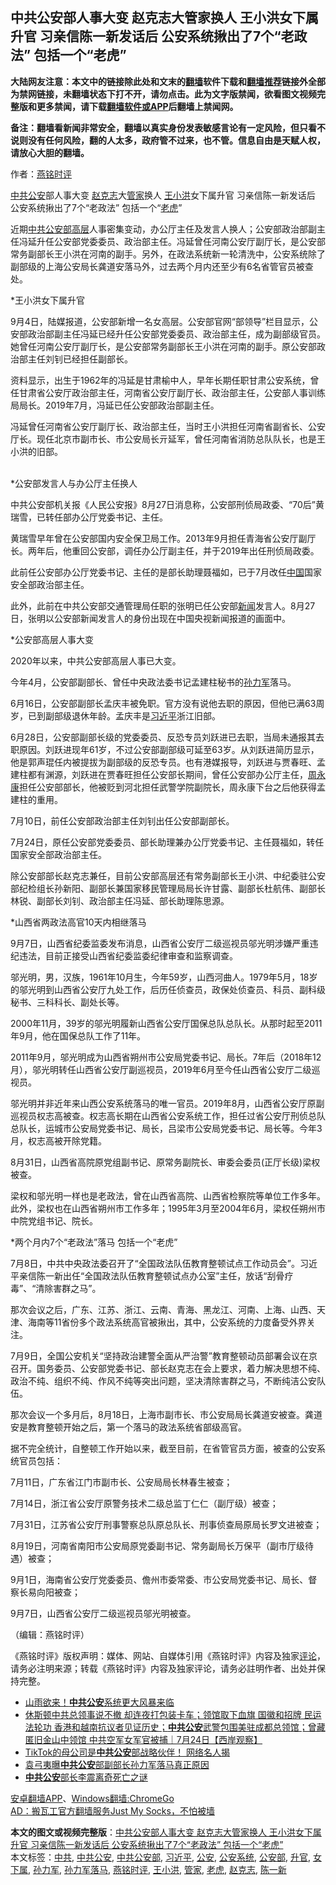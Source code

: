 <h2>中共公安部人事大变 赵克志大管家换人 王小洪女下属升官 习亲信陈一新发话后 公安系统揪出了7个“老政法” 包括一个“老虎”</h2> <p class="notice"><b>大陆网友注意：本文中的链接除此处和文末的<a href="https://github.com/bannedbook/fanqiang" >翻墙</a>软件下载和<a href="https://github.com/killgcd/justmysocks/blob/master/README.md">翻墙推荐</a>链接外全部为禁网链接，未翻墙状态下打不开，请勿点击。此为文字版禁闻，欲看图文视频完整版和更多禁闻，请下载<a href="https://github.com/bannedbook/fanqiang">翻墙软件或APP</a>后翻墙上禁闻网。</p><p>备注：翻墙看新闻非常安全，翻墙以真实身份发表敏感言论有一定风险，但只看不说则没有任何风险，翻的人太多，政府管不过来，也不管。信息自由是天赋人权，请放心大胆的翻墙。</b></p>  <div class="entry"> <p>作者：<a href="https://www.bannedbook.org/bnews/tag/%e7%87%95%e9%93%ad%e6%97%b6%e8%af%84/" class="st_tag internal_tag" rel="tag" title="标签 燕铭时评 下的日志">燕铭时评</a> </p> <p></p> <p></p> <p><a href="https://www.bannedbook.org/bnews/tag/%e4%b8%ad%e5%85%b1/" class="st_tag internal_tag" rel="tag" title="标签 中共 下的日志">中共</a><a href="https://www.bannedbook.org/bnews/tag/%e5%85%ac%e5%ae%89/" class="st_tag internal_tag" rel="tag" title="标签 公安 下的日志">公安</a>部人事大变 <a href="https://www.bannedbook.org/bnews/tag/%e8%b5%b5%e5%85%8b%e5%bf%97/" class="st_tag internal_tag" rel="tag" title="标签 赵克志 下的日志">赵克志</a>大<a href="https://www.bannedbook.org/bnews/tag/%E7%AE%A1%E5%AE%B6/" class="st_tag internal_tag" rel="tag" title="标签 管家 下的日志">管家</a>换人 <a href="https://www.bannedbook.org/bnews/tag/%e7%8e%8b%e5%b0%8f%e6%b4%aa/" class="st_tag internal_tag" rel="tag" title="标签 王小洪 下的日志">王小洪</a>女下属升官 习亲信陈一新发话后 公安系统揪出了7个&#8220;老政法&#8221; 包括一个&#8220;<a href="https://www.bannedbook.org/bnews/tag/%e8%80%81%e8%99%8e/" class="st_tag internal_tag" rel="tag" title="标签 老虎 下的日志">老虎</a>&#8221; </p> <p>近期<a href="https://www.bannedbook.org/bnews/tag/%E4%B8%AD%E5%85%B1%E5%85%AC%E5%AE%89%E9%83%A8/" class="st_tag internal_tag" rel="tag" title="标签 中共公安部 下的日志">中共公安部</a><span class='wp_keywordlink_affiliate'><a href="https://www.bannedbook.org/bnews/ccpdope/" title="中共高层内幕" target="_blank">高层</a></span>人事密集变动&#65292;办公厅主任及发言人换人&#65307;公安部政治部副主任冯延升任公安部党委委员&#12289;政治部主任&#12290;冯延曾任河南公安厅副厅长&#65292;是公安部常务副部长王小洪在河南的副手&#12290;另外&#65292;在政法系统新一轮清洗中&#65292;公安系统除了副部级的上海公安局长龚道安落马外&#65292;过去两个月内还至少有6名省管官员被查处&#12290; </p> <p>   *王小洪女下属升官</p> <p>9月4日&#65292;陆媒报道&#65292;公安部新增一名女高层&#12290;公安部官网&#8220;部领导&#8221;栏目显示&#65292;公安部政治部副主任冯延已经升任公安部党委委员&#12289;政治部主任&#65292;成为副部级官员&#12290;她曾任河南公安厅副厅长&#65292;是公安部常务副部长王小洪在河南的副手&#12290;原公安部政治部主任刘钊已经担任副部长&#12290;</p> <p>资料显示&#65292;出生于1962年的冯延是甘肃榆中人&#65292;早年长期任职甘肃公安系统&#65292;曾任甘肃省公安厅政治部主任&#65292;河南省公安厅副厅长&#12289;政治部主任&#65292;公安部人事训练局局长&#12290;2019年7月&#65292;冯延已任公安部政治部副主任&#12290;</p> <p>冯延曾任河南省公安厅副厅长&#12289;政治部主任&#65292;当时王小洪担任河南省副省长&#12289;公安厅长&#12290;现任北京市副市长&#12289;市公安局长亓延军&#65292;曾任河南省消防总队队长&#65292;也是王小洪的旧部&#12290;<br />&nbsp;</p> <p>   *公安部发言人与办公厅主任换人</p> <p>中共公安部机关报&#12298;人民公安报&#12299;8月27日消息称&#65292;公安部刑侦局政委&#12289;&#8220;70后&#8221;黄瑞雪&#65292;已转任部办公厅党委书记&#12289;主任&#12290;</p>  <p>黄瑞雪早年曾在公安部国内安全保卫局工作&#12290;2013年9月担任青海省公安厅副厅长&#12290;两年后&#65292;他重回公安部&#65292;调任办公厅副主任&#65292;并于2019年出任刑侦局政委&#12290;</p> <p>此前任公安部办公厅党委书记&#12289;主任的是部长助理聂福如&#65292;已于7月改任<span class='wp_keywordlink_affiliate'><a href="https://www.bannedbook.org/" title="中国" target="_blank">中国</a></span>国家安全部政治部主任&#12290;</p> <p>此外&#65292;此前在中共公安部交通管理局任职的张明已任公安部<span class='wp_keywordlink_affiliate'><a href="https://www.bannedbook.org/" title="新闻">新闻</a></span>发言人&#12290;8月27日&#65292;张明以公安部新闻发言人的身份出现在中国央视新闻报道的画面中&#12290;</p> <p>*公安部高层人事大变</p> <p>2020年以来&#65292;中共公安部高层人事已大变&#12290;</p> <p>今年4月&#65292;公安部副部长&#12289;曾任中央政法委书记孟建柱秘书的<a href="https://www.bannedbook.org/bnews/tag/%E5%AD%99%E5%8A%9B%E5%86%9B/" class="st_tag internal_tag" rel="tag" title="标签 孙力军 下的日志">孙力军</a>落马&#12290;</p> <p>   6月16日&#65292;公安部副部长孟庆丰被免职&#12290;官方没有说他去职的原因&#65292;但他已满63周岁&#65292;已到副部级退休年龄&#12290;孟庆丰是<a href="https://www.bannedbook.org/bnews/tag/%e4%b9%a0%e8%bf%91%e5%b9%b3/" class="st_tag internal_tag" rel="tag" title="标签 习近平 下的日志">习近平</a>浙江旧部&#12290;</p> <p>6月28日&#65292;公安部副部长级的党委委员&#12289;反恐专员刘跃进已去职&#65292;当局未通报其去职原因&#12290;刘跃进现年61岁&#65292;不过公安部副部级可延至63岁&#12290;从刘跃进简历显示&#65292;他是郭声琨任内被提拔为副部级的反恐专员&#12290;也有港媒报导&#65292;刘跃进与贾春旺&#12289;孟建柱都有渊源&#65292;刘跃进在贾春旺担任公安部长期间&#65292;曾任公安部办公厅主任&#65292;<span class='wp_keywordlink'><a href="https://www.bannedbook.org/forum2/topic2891.html" title="《周永康其人》《周永康传》" target="_blank">周永康</a></span>担任公安部部长&#65292;他被贬到河北担任武警学院副院长&#65292;周永康下台之后他获得孟建柱的重用&#12290;</p> <p>7月10日&#65292;前任公安部政治部主任刘钊出任公安部副部长&#12290;</p> <p>7月24日&#65292;原任公安部党委委员&#12289;部长助理兼办公厅党委书记&#12289;主任聂福如&#65292;转任国家安全部政治部主任&#12290;</p> <p>除公安部部长赵克志兼任&#65292;目前公安部高层还有常务副部长王小洪&#12289;中纪委驻公安部纪检组长孙新阳&#12289;副部长兼国家移民管理局局长许甘露&#12289;副部长杜航伟&#12289;副部长林锐&#12289;副部长刘钊&#12289;政治部主任冯延&#12289;部长助理陈思源&#12290;</p>  <p>   *山西省两政法高官10天内相继落马</p> <p>9月7日&#65292;山西省纪委监委发布消息&#65292;山西省公安厅二级巡视员邬光明涉嫌严重违纪违法&#65292;目前正接受山西省纪委监委纪律审查和监察调查&#12290;</p> <p>邬光明&#65292;男&#65292;汉族&#65292;1961年10月生&#65292;今年59岁&#65292;山西河曲人&#12290;1979年5月&#65292;18岁的邬光明到山西省公安厅九处工作&#65292;后历任侦查员&#65292;政保处侦查员&#12289;科员&#12289;副科级秘书&#12289;三科科长&#12289;副处长等&#12290;</p> <p>2000年11月&#65292;39岁的邬光明履新山西省公安厅国保总队总队长&#12290;从那时起至2011年9月&#65292;他在国保总队工作了11年&#12290;</p> <p>2011年9月&#65292;邬光明成为山西省朔州市公安局党委书记&#12289;局长&#12290;7年后&#65288;2018年12月&#65289;&#65292;邬光明转任山西省公安厅副巡视员&#65292;2019年6月至今任山西省公安厅二级巡视员&#12290;</p> <p>邬光明并非近年来山西公安系统落马的唯一官员&#12290;2019年8月&#65292;山西省公安厅原副巡视员权志高被查&#12290;权志高长期在山西省公安系统工作&#65292;担任过省公安厅刑侦总队总队长&#65292;运城市公安局党委书记&#12289;局长&#65292;吕梁市公安局党委书记&#12289;局长等&#12290;今年3月&#65292;权志高被开除党籍&#12290;</p> <p>   8月31日&#65292;山西省高院原党组副书记&#12289;原常务副院长&#12289;审委会委员(正厅长级)梁权被查&#12290;</p> <p>梁权和邬光明一样也是老政法&#65292;曾在山西省高院&#12289;山西省检察院等单位工作多年&#12290;此外&#65292;梁权也在山西省朔州市工作多年&#65307;1995年3月至2004年6月&#65292;梁权任朔州市中院党组书记&#12289;院长&#12290;</p> <p>*两个月内7个&#8220;老政法&#8221;落马 包括一个&#8220;老虎&#8221; </p> <p>7月8日&#65292;中共中央政法委召开了&#8220;全国政法队伍教育整顿试点工作动员会&#8221;&#12290;习近平亲信陈一新出任&#8220;全国政法队伍教育整顿试点办公室&#8221;主任&#65292;放话&#8220;刮骨疗毒&#8221;&#12289;&#8220;清除害群之马&#8221;&#12290;</p> <p>那次会议之后&#65292;广东&#12289;江苏&#12289;浙江&#12289;云南&#12289;青海&#12289;黑龙江&#12289;河南&#12289;上海&#12289;山西&#12289;天津&#12289;海南等11省份多个政法系统高官被揪出&#65292;其中&#65292;公安系统的力度备受外界关注&#12290;</p>  <p>7月9日&#65292;全国公安机关&#8220;坚持政治建警全面从严治警&#8221;教育整顿动员部署会议在京召开&#12290;国务委员&#12289;公安部党委书记&#12289;部长赵克志在会上要求&#65292;着力解决思想不纯&#12289;政治不纯&#12289;组织不纯&#12289;作风不纯等突出问题&#65292;坚决清除害群之马&#65292;不断纯洁公安队伍&#12290;</p> <p>那次会议一个多月后&#65292;8月18日&#65292;上海市副市长&#12289;市公安局局长龚道安被查&#12290;龚道安是教育整顿开始之后&#65292;第一个落马的政法系统省部级高官&#12290;</p> <p>   据不完全统计&#65292;自整顿工作开始以来&#65292;截至目前&#65292;在省管官员方面&#65292;被查的公安系统官员包括&#65306;</p> <p>7月11日&#65292;广东省江门市副市长&#12289;公安局局长林春生被查&#65307;</p> <p>7月14日&#65292;浙江省公安厅原警务技术二级总监丁仁仁&#65288;副厅级&#65289;被查&#65307;</p> <p>7月31日&#65292;江苏省公安厅刑事警察总队原总队长&#12289;刑事侦查局原局长罗文进被查&#65307;</p> <p>8月19日&#65292;河南省南阳市公安局原党委副书记&#12289;常务副局长万保平&#65288;副市厅级待遇&#65289;被查&#65307;</p> <p>9月1日&#65292;海南省公安厅党委委员&#12289;儋州市委常委&#12289;市公安局党委书记&#12289;局长&#12289;督察长易向阳被查&#65307;</p> <p>9月7日&#65292;山西省公安厅二级巡视员邬光明被查&#12290;&nbsp;</p> <p>&#65288;编辑&#65306;燕铭时评&#65289;&nbsp;</p> <p>&#12298;燕铭时评&#12299;版权声明&#65306;媒体&#12289;网站&#12289;自媒体引用&#12298;燕铭时评&#12299;内容及独家<span class='wp_keywordlink_affiliate'><a href="https://www.bannedbook.org/bnews/comments/" title="新闻评论" target="_blank">评论</a></span>&#65292;请务必注明来源&#65307;转载&#12298;燕铭时评&#12299;内容及独家评论&#65292;请务必註明作者&#12289;出处并保持完整&#12290;</p>  <ul class='op-related-articles' title='相关阅读'> <li><a href='https://www.bannedbook.org/bnews/cbnews/20200824/1384924.html' target='_blank'>山雨欲来！<b>中共公安</b>系统更大风暴来临</a></li> <li><a href='https://www.bannedbook.org/bnews/bannedvideo/20200725/1379132.html' target='_blank'>休斯顿中共总领事说不撤 却连夜打包装卡车；领馆取下血旗 国徽和招牌 民运法轮功 香港和越南抗议者见证历史；<b>中共公安</b>武警包围美驻成都总领馆；曾藏匿旧金山中领馆 中共空军女军官被捕｜7月24日【西岸观察】</a></li> <li><a href='https://www.bannedbook.org/bnews/cbnews/20200808/1376630.html' target='_blank'>TikTok的母公司是<b>中共公安</b>部战略伙伴！ 网络名人揭</a></li> <li><a href='https://www.bannedbook.org/bnews/cnnews/20200804/1374343.html' target='_blank'>袁弓夷曝<b>中共公安</b>部副部长孙力军落马真正原因</a></li> <li><a href='https://www.bannedbook.org/bnews/comments/20200418/1369887.html' target='_blank'><b>中共公安</b>部长李震离奇死亡之谜</a></li> </ul> <p class="texttj"> <a href="https://github.com/bannedbook/fanqiang/wiki/%E7%A6%81%E9%97%BB%E7%BD%91%E5%AE%89%E5%8D%93%E7%BF%BB%E5%A2%99%E6%96%B0%E9%97%BBAPP" target="_blank">安卓翻墙APP</a>、<a href="https://github.com/bannedbook/fanqiang/wiki/Chrome%E4%B8%80%E9%94%AE%E7%BF%BB%E5%A2%99%E5%8C%85" target="_blank">Windows翻墙:ChromeGo</a><br/> <a href="https://github.com/killgcd/justmysocks/blob/master/README.md" target="_blank">AD：搬瓦工官方翻墙服务Just My Socks，不怕被墙</a> </p><p></p><a name='sharetosocial'></a>         <div><b>本文的图文或视频完整版</b>：<a href='https://www.bannedbook.org/bnews/comments/20200908/1392848.html'>中共公安部人事大变 赵克志大管家换人 王小洪女下属升官 习亲信陈一新发话后 公安系统揪出了7个“老政法” 包括一个“老虎”</a></div>  </div><!--END ENTRY--> <div class="postfooter"> <div>本文标签：<a href="https://www.bannedbook.org/bnews/tag/%e4%b8%ad%e5%85%b1/" rel="tag">中共</a>, <a href="https://www.bannedbook.org/bnews/tag/%E4%B8%AD%E5%85%B1%E5%85%AC%E5%AE%89/" rel="tag">中共公安</a>, <a href="https://www.bannedbook.org/bnews/tag/%E4%B8%AD%E5%85%B1%E5%85%AC%E5%AE%89%E9%83%A8/" rel="tag">中共公安部</a>, <a href="https://www.bannedbook.org/bnews/tag/%e4%b9%a0%e8%bf%91%e5%b9%b3/" rel="tag">习近平</a>, <a href="https://www.bannedbook.org/bnews/tag/%e5%85%ac%e5%ae%89/" rel="tag">公安</a>, <a href="https://www.bannedbook.org/bnews/tag/%E5%85%AC%E5%AE%89%E7%B3%BB%E7%BB%9F/" rel="tag">公安系统</a>, <a href="https://www.bannedbook.org/bnews/tag/%e5%85%ac%e5%ae%89%e9%83%a8/" rel="tag">公安部</a>, <a href="https://www.bannedbook.org/bnews/tag/%E5%8D%87%E5%AE%98/" rel="tag">升官</a>, <a href="https://www.bannedbook.org/bnews/tag/%E5%A5%B3%E4%B8%8B%E5%B1%9E/" rel="tag">女下属</a>, <a href="https://www.bannedbook.org/bnews/tag/%E5%AD%99%E5%8A%9B%E5%86%9B/" rel="tag">孙力军</a>, <a href="https://www.bannedbook.org/bnews/tag/%e5%ad%99%e5%8a%9b%e5%86%9b%e8%90%bd%e9%a9%ac/" rel="tag">孙力军落马</a>, <a href="https://www.bannedbook.org/bnews/tag/%e7%87%95%e9%93%ad%e6%97%b6%e8%af%84/" rel="tag">燕铭时评</a>, <a href="https://www.bannedbook.org/bnews/tag/%e7%8e%8b%e5%b0%8f%e6%b4%aa/" rel="tag">王小洪</a>, <a href="https://www.bannedbook.org/bnews/tag/%E7%AE%A1%E5%AE%B6/" rel="tag">管家</a>, <a href="https://www.bannedbook.org/bnews/tag/%e8%80%81%e8%99%8e/" rel="tag">老虎</a>, <a href="https://www.bannedbook.org/bnews/tag/%e8%b5%b5%e5%85%8b%e5%bf%97/" rel="tag">赵克志</a>, <a href="https://www.bannedbook.org/bnews/tag/%e9%99%88%e4%b8%80%e6%96%b0/" rel="tag">陈一新</a></div>  </div><!--END POSTFOOTER--> 